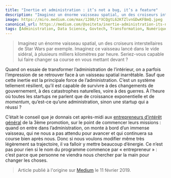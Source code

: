 ```yaml
---
title: "Inertie et administration : it’s not a bug, it’s a feature"
description: "Imaginez un énorme vaisseau spatial, un des croiseurs interstellaires de Star Wars par exemple. Imaginez ce vaisseau lancé dans le vide sidéral"
image: https://miro.medium.com/max/1200/1*XCQgtL62KfZlvnGDwKFBmQ.jpeg
canonical_url: https://medium.com/@seiteta/inertie-administration-its-not-a-bug-it-s-a-feature-18798b40e172
tags: [Administration, Data Science, Govtech, Transformation, Numérique]
---
```


> Imaginez un énorme vaisseau spatial, un des croiseurs interstellaires de Star Wars par exemple. Imaginez ce vaisseau lancé dans le vide sidéral, à plusieurs milliers kilomètres par heure. Seriez-vous capable lui faire changer sa course en vous mettant devant ?

Quand on essaie de transformer l’administration de l’intérieur, on a parfois l’impression de se retrouver face à un vaisseau spatial inarrêtable. Sauf que cette inertie est la principale force de l’administration. C’est un système tellement résilient, qu’il est capable de survivre à des changements de gouvernement, à des catastrophes naturelles, voire à des guerres. À l’heure où toutes les startups ne parlent que de croissance exponentielle et de *momentum*, qu’est-ce qu’une administration, sinon une startup qui a réussi ?

C’était le conseil que je donnais cet après-midi aux [entrepreneurs d’intérêt général](https://entrepreneur-interet-general.etalab.gouv.fr/) de la 3ème promotion, sur le point de commencer leurs missions : quand on entre dans l’administration, on monte à bord d’un immense vaisseau, qui ne nous a pas attendu pour avancer et qui continuera sa course bien après nous. Donc si nous voulons modifier même très légèrement sa trajectoire, il va falloir y mettre beaucoup d’énergie. Ce n’est pas pour rien si le nom du programme commence par « entrepreneur » : c’est parce que personne ne viendra nous chercher par la main pour changer les choses.

> Article publié à l'origine sur [Medium](https://medium.com/@seiteta/inertie-administration-its-not-a-bug-it-s-a-feature-18798b40e172) le 11 février 2019.

